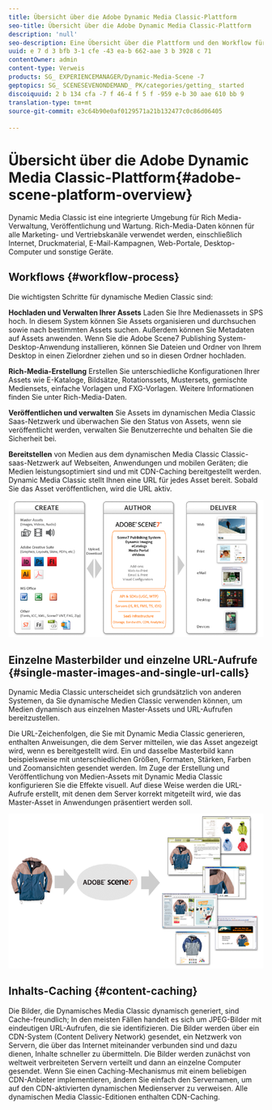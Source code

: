 ```yaml
---
title: Übersicht über die Adobe Dynamic Media Classic-Plattform
seo-title: Übersicht über die Adobe Dynamic Media Classic-Plattform
description: 'null'
seo-description: Eine Übersicht über die Plattform und den Workflow für dynamische Medien.
uuid: e 7 d 3 bfb 3-1 cfe -43 ea-b 662-aae 3 b 3928 c 71
contentOwner: admin
content-type: Verweis
products: SG_ EXPERIENCEMANAGER/Dynamic-Media-Scene -7
geptopics: SG_ SCENESEVENONDEMAND_ PK/categories/getting_ started
discoiquuid: 2 b 134 cfa -7 f 46-4 f 5 f -959 e-b 30 aae 610 bb 9
translation-type: tm+mt
source-git-commit: e3c64b90e0af0129571a21b132477c0c86d06405

---
```



# Übersicht über die Adobe Dynamic Media Classic-Plattform{#adobe-scene-platform-overview}

Dynamic Media Classic ist eine integrierte Umgebung für Rich Media-Verwaltung, Veröffentlichung und Wartung. Rich-Media-Daten können für alle Marketing- und Vertriebskanäle verwendet werden, einschließlich Internet, Druckmaterial, E-Mail-Kampagnen, Web-Portale, Desktop-Computer und sonstige Geräte.

## Workflows {#workflow-process}

Die wichtigsten Schritte für dynamische Medien Classic sind:

**Hochladen und Verwalten Ihrer Assets** Laden Sie Ihre Medienassets in SPS hoch. In diesem System können Sie Assets organisieren und durchsuchen sowie nach bestimmten Assets suchen. Außerdem können Sie Metadaten auf Assets anwenden. Wenn Sie die Adobe Scene7 Publishing System-Desktop-Anwendung installieren, können Sie Dateien und Ordner von Ihrem Desktop in einen Zielordner ziehen und so in diesen Ordner hochladen.

**Rich-Media-Erstellung** Erstellen Sie unterschiedliche Konfigurationen Ihrer Assets wie E-Kataloge, Bildsätze, Rotationssets, Mustersets, gemischte Mediensets, einfache Vorlagen und FXG-Vorlagen. Weitere Informationen finden Sie unter Rich-Media-Daten.

**Veröffentlichen und verwalten** Sie Assets im dynamischen Media Classic Saas-Netzwerk und überwachen Sie den Status von Assets, wenn sie veröffentlicht werden, verwalten Sie Benutzerrechte und behalten Sie die Sicherheit bei.

**Bereitstellen** von Medien aus dem dynamischen Media Classic Classic-saas-Netzwerk auf Webseiten, Anwendungen und mobilen Geräten; die Medien leistungsoptimiert sind und mit CDN-Caching bereitgestellt werden. Dynamic Media Classic stellt Ihnen eine URL für jedes Asset bereit. Sobald Sie das Asset veröffentlichen, wird die URL aktiv.

![Der Arbeitsablauf für dynamische Medien Classic](/help/assets/gs_workflow.png)

## Einzelne Masterbilder und einzelne URL-Aufrufe {#single-master-images-and-single-url-calls}

Dynamic Media Classic unterscheidet sich grundsätzlich von anderen Systemen, da Sie dynamische Medien Classic verwenden können, um Medien dynamisch aus einzelnen Master-Assets und URL-Aufrufen bereitzustellen.

Die URL-Zeichenfolgen, die Sie mit Dynamic Media Classic generieren, enthalten Anweisungen, die dem Server mitteilen, wie das Asset angezeigt wird, wenn es bereitgestellt wird. Ein und dasselbe Masterbild kann beispielsweise mit unterschiedlichen Größen, Formaten, Stärken, Farben und Zoomansichten gesendet werden. Im Zuge der Erstellung und Veröffentlichung von Medien-Assets mit Dynamic Media Classic konfigurieren Sie die Effekte visuell. Auf diese Weise werden die URL-Aufrufe erstellt, mit denen dem Server korrekt mitgeteilt wird, wie das Master-Asset in Anwendungen präsentiert werden soll.

![Dynamic Media Classic kann dasselbe Masterbild für verschiedene Medien in unterschiedlichen Größen und Formaten bereitstellen.](/help/assets/gs_dynamic_publishing.png)

## Inhalts-Caching {#content-caching}

Die Bilder, die Dynamisches Media Classic dynamisch generiert, sind Cache-freundlich; In den meisten Fällen handelt es sich um JPEG-Bilder mit eindeutigen URL-Aufrufen, die sie identifizieren. Die Bilder werden über ein CDN-System (Content Delivery Network) gesendet, ein Netzwerk von Servern, die über das Internet miteinander verbunden sind und dazu dienen, Inhalte schneller zu übermitteln. Die Bilder werden zunächst von weltweit verbreiteten Servern verteilt und dann an einzelne Computer gesendet. Wenn Sie einen Caching-Mechanismus mit einem beliebigen CDN-Anbieter implementieren, ändern Sie einfach den Servernamen, um auf den CDN-aktivierten dynamischen Medienserver zu verweisen. Alle dynamischen Media Classic-Editionen enthalten CDN-Caching.
